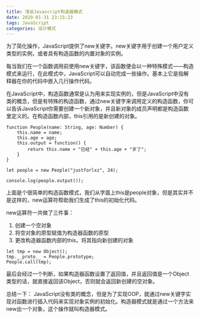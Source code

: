 ```yaml
---
title: 浅谈Javascript构造器模式
date: 2020-01-31 23:15:23
tags: JavaScript
categories: 设计模式
---
```


为了简化操作，JavaScript提供了new关键字。new关键字用于创建一个用户定义类型的实例，或者具有构造函数的内置对象的实例。

<!-- more -->

每当我们在一个函数调用前使用new关键字，该函数便会以一种特殊模式——构造模式来运行，在此模式中，JavaScript可以自动完成一些操作。基本上它是指解释器在你的代码中嵌入几行操作代码。

在JavaScript中，构造函数通常是认为用来实现实例的，但是JavaScript中没有类的概念，但是有特殊的构造函数，通过new关键字来调用定义的构造函数，你可以告诉JavaScript你需要创建一个新对象，并且新对象的成员声明都是构造函数里定义的。在构造函数内部，this引用的是新创建的对象。

```
function People(name: String, age: Number) {
    this.name = name;
    this.age = age;
    this.output = function() {
        return this.name + "已经" + this.age + "岁了";
    }
}

let people = new People("justforlxz", 24);

console.log(people.output());
```

上面是个很简单的构造函数模式，我们从字面上this是people对象，但是其实并不是这样的，new运算符帮助我们生成了this的初始化代码。

new运算符一共做了三件事：

1. 创建一个空对象
2. 将空对象的原型赋值为构造器函数的原型
3. 更改构造器函数内部的this，将其指向新创建的对象

```
let tmp = new Object();
tmp.__proto__ = People.prototype;
People.call(tmp);
```

最后会经过一个判断，如果构造器函数设置了返回值，并且返回值是一个Object类型的话，就直接返回该Object，否则就会返回新创建的空对象。

总结一下： JavaScript没有类的概念，但是为了实现OOP，就通过new关键字实现对函数进行插入代码来实现对象实例的初始化。构造器模式就是通过一个方法来new出一个对象，这个操作就叫构造器模式。
